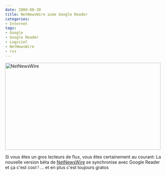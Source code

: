 ```yaml
---
date: 2009-08-30
title: NetNewsWire aime Google Reader
categories:
- Internet
tags:
- Google
- Google Reader
- Logiciel
- NetNewsWire
- rss
---
```

<img class="alignnone size-full wp-image-1395" title="NetNewsWire" src="https://dlgjp9x71cipk.cloudfront.net/2009/08/netnewswire.png" alt="NetNewsWire" width="500" height="281" />

Si vous êtes un gros lecteurs de flux, vous êtes certainement au courant: La nouvelle version béta de <a href="https://www.newsgator.com/individuals/netnewswire/default.aspx">NetNewsWire</a> se synchronise avec Google Reader et ça c'est cool !
... et en plus c'est toujours gratos
